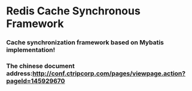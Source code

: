 # Redis Cache Synchronous Framework

### Cache synchronization framework based on Mybatis implementation!
### The chinese document address:http://conf.ctripcorp.com/pages/viewpage.action?pageId=145929670